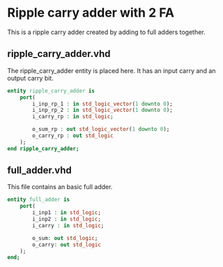 # Ripple carry adder with 2 FA

This is a ripple carry adder created by adding to full adders together.

## ripple_carry_adder.vhd

The ripple_carry_adder entity is placed here. It has an input carry and an output carry bit.

```vhdl
entity ripple_carry_adder is
    port(
        i_inp_rp_1 : in std_logic_vector(1 downto 0);
        i_inp_rp_2 : in std_logic_vector(1 downto 0);
        i_carry_rp : in std_logic;

        o_sum_rp : out std_logic_vector(1 downto 0);
        o_carry_rp : out std_logic
    );
end ripple_carry_adder;
```

## full_adder.vhd

This file contains an basic full adder.

```vhdl
entity full_adder is
    port(
        i_inp1 : in std_logic;
        i_inp2 : in std_logic;
        i_carry : in std_logic;

        o_sum: out std_logic;
        o_carry: out std_logic
    );
end;
```
